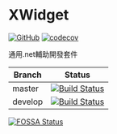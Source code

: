 XWidget
=====
[![GitHub](https://img.shields.io/github/license/XuPeiYao/XWidget.svg?style=flat-square)](https://github.com/XuPeiYao/XWidget/blob/master/LICENSE)
[![codecov](https://codecov.io/gh/XuPeiYao/XWidget/branch/master/graph/badge.svg)](https://codecov.io/gh/XuPeiYao/XWidget)

通用.net輔助開發套件

| Branch  | Status                                                                                                               |
|---------|----------------------------------------------------------------------------------------------------------------------|
| master  | [![Build Status](https://travis-ci.org/XuPeiYao/XWidget.svg?branch=master)](https://travis-ci.org/XuPeiYao/XWidget)  |
| develop | [![Build Status](https://travis-ci.org/XuPeiYao/XWidget.svg?branch=develop)](https://travis-ci.org/XuPeiYao/XWidget) |

[![FOSSA Status](https://app.fossa.io/api/projects/git%2Bgithub.com%2FXuPeiYao%2FXWidget.svg?type=large)](https://app.fossa.io/projects/git%2Bgithub.com%2FXuPeiYao%2FXWidget?ref=badge_large)